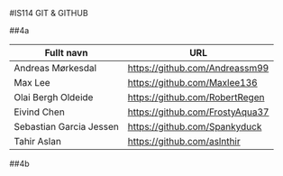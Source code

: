 #IS114 GIT & GITHUB

##4a

| Fullt navn | URL |
| --- | --- |
| Andreas Mørkesdal| https://github.com/Andreassm99 |
| Max Lee | https://github.com/Maxlee136 |
| Olai Bergh Oldeide | https://github.com/RobertRegen |
| Eivind Chen | https://github.com/FrostyAqua37 |
| Sebastian Garcia Jessen | https://github.com/Spankyduck |
| Tahir Aslan | https://github.com/aslnthir |

##4b